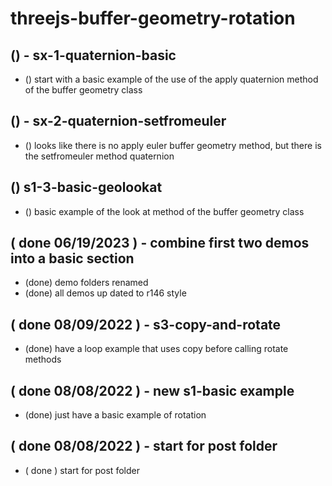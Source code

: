 # threejs-buffer-geometry-rotation

<!-- QUATERNION -->

## () - sx-1-quaternion-basic
* () start with a basic example of the use of the apply quaternion method of the buffer geometry class

## () - sx-2-quaternion-setfromeuler
* () looks like there is no apply euler buffer geometry method, but there is the setfromeuler method quaternion

<!-- BASIC SECTION -->

## () s1-3-basic-geolookat
* () basic example of the look at method of the buffer geometry class

<!-- LOOP SECTION -->

<!-- DONE -->

## ( done 06/19/2023 ) - combine first two demos into a basic section
* (done) demo folders renamed
* (done) all demos up dated to r146 style

## ( done 08/09/2022 ) - s3-copy-and-rotate
* (done) have a loop example that uses copy before calling rotate methods

## ( done 08/08/2022 ) - new s1-basic example
* (done) just have a basic example of rotation

## ( done 08/08/2022 ) - start for post folder
* ( done ) start for post folder
